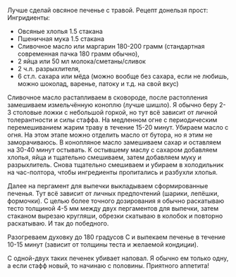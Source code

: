 Лучше сделай овсяное печенье с травой. Рецепт донельзя прост:
Ингридиенты:
- Овсяные хлопья 1.5 стакана 
- Пшеничная мука 1.5 стакана
- Сливочное масло или маргарин 180-200 грамм (стандартная современная пачка 180 грамм обычно), 
- 2 яйца или 50 мл молока/сметаны/сливок
- 2 ч.л. разрыхлителя, 
- 6 ст.л. сахара или мёда (можно вообще без сахара, если не любишь, можно шоколад, варенье, патоку и т.д. на свой вкус)

Сливочное масло растапливаем в сковороде, после растопления замешиваем измельчённую коноплю (лучше шишло). 
Я обычно беру 2-3 столовые ложки с небольшой горкой, но тут всё зависит от личной толерантности и силы стаффа.
На медленном огне с периодическим перемешиванием жарим траву в течение 15-20 минут. Убираем масло с огня.
На этом этапе можно отделить масло от бутора, но я этим не заморачиваюсь.
В конопляное масло замешиваем сахар и оставляем на 30-40 минут остывать.
К остывшему маслу с сахаром добавляем хлопья, яйца и тщательно смешиваем, затем добавляем муку и разрыхлитель. 
Снова тщательно смешиваем и убираем в холодильник на час-полтора, чтобы ингредиенты пропитались и разбухли хлопья.

Далее на пергамент для выпечки выкладываем сформированные печенья. Тут всё зависит от личных предпочтений (шарики, лепёшки, формочки).
С целью более точного дозирования я обычно раскатываю тесто толщиной 4-5 мм между двух пергаментов для выпечки, 
затем стаканом вырезаю кругляши, обрезки скатываю в колобок и повторно раскатываю. И так до победного.

Разогреваем духовку до 180 градусов С и выпекаем печенье в течение 10-15 минут (зависит от толщины теста и желаемой кондиции).

С одной-двух таких печенек убивает наповал. Я обычно ем только одну, а если стафф новый, то начинаю с половины.
Приятного аппетита!